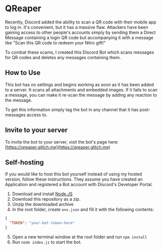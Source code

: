 # QReaper

Recently, Discord added the ability to scan a QR code with their mobile app to log in. 
It's convenient, but it has a massive flaw. Attackers have been gaining access to other people's accounts simply by
sending them a Direct Message containing a login QR code but accompanying it with a message like "Scan this QR code to
redeem your Nitro gift!"

To combat these scams, I created this Discord Bot which scans messages for QR codes and deletes any messages containing them.

## How to Use
This bot has no settings and begins working as soon as it has been added to a server. It scans all attachments and embedded images.
If it fails to scan a message, you can make it re-scan the message by adding any reaction to the message.

To get this information simply tag the bot in any channel that it has post-messages access to. 

## Invite to your server
To invite the bot to your server, visit the bot's page here: [https://qreaper.glitch.me](https://qreaper.glitch.me)

## Self-hosting
If you would like to host this bot yourself instead of using my hosted version, follow these instructions. 
They assume you have created an Application and registered a Bot account with Discord's Developer Portal. 
1. Download and install [Node.JS](https://nodejs.org/en/)
2. Download this repository as a zip.
3. Unzip the downloaded archive
4. In the root folder, create `env.json` and fill it with the following contents: 
```json
{
  "TOKEN": "your-bot-token-here"
}
```
5. Open a new terminal window at the root folder and run `npm install`
6. Run `node index.js` to start the bot. 

